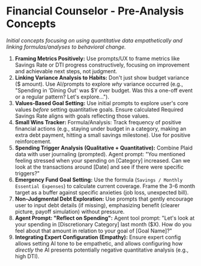 # Financial Counselor - Pre-Analysis Concepts

*Initial concepts focusing on using quantitative data empathetically and linking formulas/analyses to behavioral change.*

1.  **Framing Metrics Positively:** Use prompts/UX to frame metrics like Savings Rate or DTI progress constructively, focusing on improvement and achievable next steps, not judgment.
2.  **Linking Variance Analysis to Habits:** Don't just show budget variance ($ amount). Use AI/prompts to explore *why* variance occurred (e.g., "Spending in 'Dining Out' was $Y over budget. Was this a one-off event or a regular pattern? Let's explore...").
3.  **Values-Based Goal Setting:** Use initial prompts to explore user's core values *before* setting quantitative goals. Ensure calculated Required Savings Rate aligns with goals reflecting those values.
4.  **Small Wins Tracker:** Formula/Analysis: Track frequency of positive financial actions (e.g., staying under budget in a category, making an extra debt payment, hitting a small savings milestone). Use for positive reinforcement.
5.  **Spending Trigger Analysis (Qualitative + Quantitative):** Combine Plaid data with user journaling (prompted). Agent prompt: "You mentioned feeling stressed when your spending on [Category] increased. Can we look at the transactions around [Date] and see if there were specific triggers?"
6.  **Emergency Fund Goal Setting:** Use the formula (`Savings / Monthly Essential Expenses`) to calculate current coverage. Frame the 3-6 month target as a buffer against specific anxieties (job loss, unexpected bill).
7.  **Non-Judgmental Debt Exploration:** Use prompts that gently encourage user to input debt details (if missing), emphasizing benefit (clearer picture, payoff simulation) without pressure.
8.  **Agent Prompt: "Reflect on Spending":** Agent tool prompt: "Let's look at your spending in [Discretionary Category] last month ($X). How do you feel about that amount in relation to your goal of [Goal Name]?"
9.  **Integrating Expert Configuration (Empathy):** Ensure expert config allows setting AI tone to be empathetic, and allows configuring how *directly* the AI presents potentially negative quantitative analysis (e.g., high DTI). 